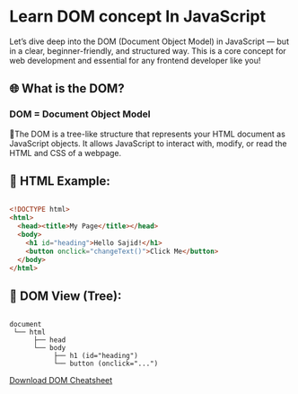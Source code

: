 # Learn DOM concept In JavaScript

Let’s dive deep into the DOM (Document Object Model) in JavaScript — but in a clear, beginner-friendly, and structured way. This is a core concept for web development and essential for any frontend developer like you!

## 🌐 What is the DOM?

### DOM = Document Object Model

🌟The DOM is a tree-like structure that represents your HTML document as JavaScript objects. It allows JavaScript to interact with, modify, or read the HTML and CSS of a webpage.

## 📜 HTML Example:

```html 

<!DOCTYPE html>
<html>
  <head><title>My Page</title></head>
  <body>
    <h1 id="heading">Hello Sajid!</h1>
    <button onclick="changeText()">Click Me</button>
  </body>
</html>

```

## 📌 DOM View (Tree):

```less 

document
 └── html
      ├── head
      └── body
           ├── h1 (id="heading")
           └── button (onclick="...")

```

[Download DOM Cheatsheet](asset/javascript_dom_cheatsheet.pdf)
